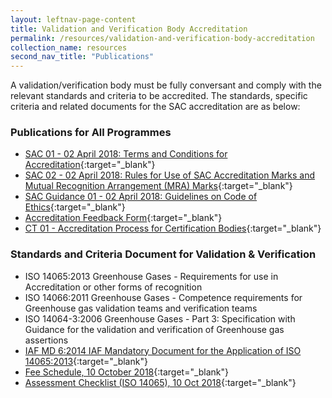 ```yaml
---
layout: leftnav-page-content
title: Validation and Verification Body Accreditation
permalink: /resources/validation-and-verification-body-accreditation
collection_name: resources
second_nav_title: "Publications"
---
```


A validation/verification body must be fully conversant and comply with the relevant standards and criteria to be accredited. The standards, specific criteria and related documents for the SAC accreditation are as below:

### Publications for All Programmes
* [SAC 01 - 02 April 2018: Terms and Conditions for Accreditation](/files/documents/SAC%2001%20%2802%20April%202018%29.pdf){:target="_blank"}
* [SAC 02 - 02 April 2018: Rules for Use of SAC Accreditation Marks and Mutual Recognition Arrangement (MRA) Marks](/files/documents/SAC%2002%20-%20SAC%20and%20MRA%20Marks%20%2802%20April%202018%29.pdf){:target="_blank"}
* [SAC Guidance 01 - 02 April 2018: Guidelines on Code of Ethics](/files/documents/SAC%2002%20-%20SAC%20and%20MRA%20Marks%20%2802%20April%202018%29.pdf){:target="_blank"}
* [Accreditation Feedback Form](/files/documents/SACFM10%20-%20AC%20feedback%20form%2002%20April%202018.doc){:target="_blank"}
* [CT 01 - Accreditation Process for Certification Bodies](/files/documents/management_system_and_products_certification/CT%2001%20%2829%20Mar%2018%29.pdf){:target="_blank"}

### Standards and Criteria Document for Validation & Verification
* ISO 14065:2013 Greenhouse Gases - Requirements for use in Accreditation or other forms of recognition
* ISO 14066:2011 Greenhouse Gases - Competence requirements for Greenhouse gas validation teams and verification teams
* ISO 14064-3:2006 Greenhouse Gases - Part 3: Specification with Guidance for the validation and verification of Greenhouse gas assertions
* [IAF MD 6:2014 IAF Mandatory Document for the Application of ISO 14065:2013](/files/documents/validation_and_verification_bodies/IAF%20MD6%202014%20Issue%202%20Publication%2023%2003%202014.pdf){:target="_blank"}
* [Fee Schedule, 10 October 2018](/files/documents/validation_and_verification_bodies/VB-Fees%20Schedule%20%28VBDOC04%29%2010%20October%202018.pdf){:target="_blank"}
* [Assessment Checklist (ISO 14065), 10 Oct 2018](/files/documents/validation_and_verification_bodies/Assessment%20Checklist%20%28ISO%2014065%29%2010%20October%202018.docx){:target="_blank"}
